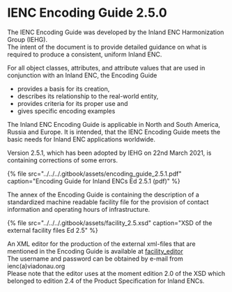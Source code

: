 # IENC Encoding Guide 2.5.0

The IENC Encoding Guide was developed by the Inland ENC Harmonization Group \(IEHG\).  
The intent of the document is to provide detailed guidance on what is required to produce a consistent, uniform Inland ENC.

For all object classes, attributes, and attribute values that are used in conjunction with an Inland ENC, the Encoding Guide  
- provides a basis for its creation,  
- describes its relationship to the real-world entity,  
- provides criteria for its proper use and  
- gives specific encoding examples

The Inland ENC Encoding Guide is applicable in North and South America, Russia and Europe. It is intended, that the IENC Encoding Guide meets the basic needs for Inland ENC applications worldwide.

Version 2.5.1, which has been adopted by IEHG on 22nd March 2021, is containing corrections of some errors.

{% file src="../../../.gitbook/assets/encoding\_guide\_2.5.1.pdf" caption="Encoding Guide for Inland ENCs Ed 2.5.1 \(pdf\)" %}

The annex of the Encoding Guide is containing the description of a standardized machine readable facility file for the provision of contact information and operating hours of infrastructure.

{% file src="../../../.gitbook/assets/facility\_2.5.xsd" caption="XSD of the external facility files Ed 2.5" %}

An XML editor for the production of the external xml-files that are mentioned in the Encoding Guide is available at [facility\_editor](http://ienc.openecdis.org/facility_editor/)  
The username and password can be obtained by e-mail from ienc\(a\)viadonau.org  
Please note that the editor uses at the moment edition 2.0 of the XSD which belonged to edition 2.4 of the Product Specification for Inland ENCs.



